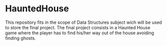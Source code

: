 # HauntedHouse
This repository fits in the scope of Data Structures subject wich will be used to store the final project. The final project consists in a Haunted House game where the player has to find his/her way out of the house avoiding finding ghosts.

